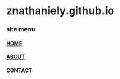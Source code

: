 <html>
  <head>
    <title>ABOUT</title>
  </head>
<body>
  <h1>znathaniely.github.io</h1>
  <h3><b>site menu</b></h3>
  <h4><a href="index.html">HOME</a></h4>
  <h4><a href="about.html">ABOUT</a></h4>
  <h4><a href="contact.html">CONTACT</a></h4>
  
</body>
  
  
  
  
</html>
